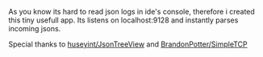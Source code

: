 As you know its hard to read json logs in ide's console, therefore i created this tiny usefull app.
Its listens on localhost:9128 and instantly parses incoming jsons.

Special thanks to [huseyint/JsonTreeView](https://github.com/huseyint/JsonTreeView) and [BrandonPotter/SimpleTCP](https://github.com/BrandonPotter/SimpleTCP)
